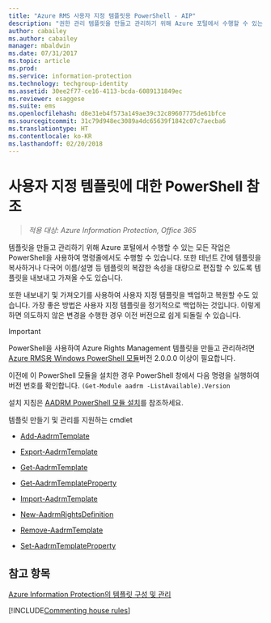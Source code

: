 ```yaml
---
title: "Azure RMS 사용자 지정 템플릿용 PowerShell - AIP"
description: "권한 관리 템플릿을 만들고 관리하기 위해 Azure 포털에서 수행할 수 있는 모든 작업은 PowerShell을 사용하여 명령줄에서도 수행할 수 있습니다. 또한 테넌트 간에 템플릿을 복사하거나 다국어 이름/설명 등 템플릿의 복잡한 속성을 대량으로 편집할 수 있도록 템플릿을 내보내고 가져올 수도 있습니다."
author: cabailey
ms.author: cabailey
manager: mbaldwin
ms.date: 07/31/2017
ms.topic: article
ms.prod: 
ms.service: information-protection
ms.technology: techgroup-identity
ms.assetid: 30ee2f77-ce16-4113-bcda-6089131849ec
ms.reviewer: esaggese
ms.suite: ems
ms.openlocfilehash: d8e31eb4f573a149ae39c32c89607775de61bfce
ms.sourcegitcommit: 31c79d948ec3089a4dc65639f1842c07c7aecba6
ms.translationtype: HT
ms.contentlocale: ko-KR
ms.lasthandoff: 02/20/2018
---
```

# <a name="powershell-reference-for-custom-templates"></a>사용자 지정 템플릿에 대한 PowerShell 참조

>*적용 대상: Azure Information Protection, Office 365*

템플릿을 만들고 관리하기 위해 Azure 포털에서 수행할 수 있는 모든 작업은 PowerShell을 사용하여 명령줄에서도 수행할 수 있습니다. 또한 테넌트 간에 템플릿을 복사하거나 다국어 이름/설명 등 템플릿의 복잡한 속성을 대량으로 편집할 수 있도록 템플릿을 내보내고 가져올 수도 있습니다.

또한 내보내기 및 가져오기를 사용하여 사용자 지정 템플릿을 백업하고 복원할 수도 있습니다. 가장 좋은 방법은 사용자 지정 템플릿을 정기적으로 백업하는 것입니다. 이렇게 하면 의도하지 않은 변경을 수행한 경우 이전 버전으로 쉽게 되돌릴 수 있습니다.

> [!IMPORTANT]
> PowerShell을 사용하여 Azure Rights Management 템플릿을 만들고 관리하려면 [Azure RMS용 Windows PowerShell 모듈](https://go.microsoft.com/fwlink/?LinkId=257721)버전 2.0.0.0 이상이 필요합니다.
> 
> 이전에 이 PowerShell 모듈을 설치한 경우 PowerShell 창에서 다음 명령을 실행하여 버전 번호를 확인합니다. `(Get-Module aadrm -ListAvailable).Version`

설치 지침은 [AADRM PowerShell 모듈 설치](install-powershell.md)를 참조하세요.

템플릿 만들기 및 관리를 지원하는 cmdlet

- [Add-AadrmTemplate](/powershell/module/aadrm/add-aadrmtemplate)

- [Export-AadrmTemplate](/powershell/module/aadrm/export-aadrmtemplate)

- [Get-AadrmTemplate](/powershell/module/aadrm/get-aadrmtemplate)

- [Get-AadrmTemplateProperty](/powershell/module/aadrm/get-aadrmtemplateproperty)

- [Import-AadrmTemplate](/powershell/module/aadrm/import-aadrmtemplate)

- [New-AadrmRightsDefinition](/powershell/module/aadrm/new-aadrmrightsdefinition)

- [Remove-AadrmTemplate](/powershell/module/aadrm/remove-aadrmtemplate)

- [Set-AadrmTemplateProperty](/powershell/module/aadrm/set-aadrmtemplateproperty)



## <a name="see-also"></a>참고 항목
[Azure Information Protection의 템플릿 구성 및 관리](configure-policy-templates.md)

[!INCLUDE[Commenting house rules](../includes/houserules.md)]